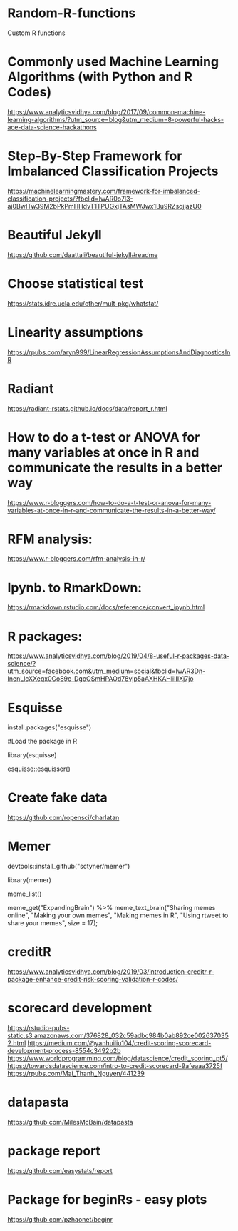 # Random-R-functions
Custom R functions 

# Commonly used Machine Learning Algorithms (with Python and R Codes)
https://www.analyticsvidhya.com/blog/2017/09/common-machine-learning-algorithms/?utm_source=blog&utm_medium=8-powerful-hacks-ace-data-science-hackathons

# Step-By-Step Framework for Imbalanced Classification Projects
https://machinelearningmastery.com/framework-for-imbalanced-classification-projects/?fbclid=IwAR0o7l3-aj0BwITw39M2bPkPmHHdvT1TPUGxjTAsMWJwx1Bu9RZsqjjazU0

# Beautiful Jekyll
https://github.com/daattali/beautiful-jekyll#readme

# Choose statistical test
https://stats.idre.ucla.edu/other/mult-pkg/whatstat/

# Linearity assumptions
https://rpubs.com/aryn999/LinearRegressionAssumptionsAndDiagnosticsInR

# Radiant
https://radiant-rstats.github.io/docs/data/report_r.html

# How to do a t-test or ANOVA for many variables at once in R and communicate the results in a better way
https://www.r-bloggers.com/how-to-do-a-t-test-or-anova-for-many-variables-at-once-in-r-and-communicate-the-results-in-a-better-way/

# RFM analysis:
https://www.r-bloggers.com/rfm-analysis-in-r/

# Ipynb. to RmarkDown:
https://rmarkdown.rstudio.com/docs/reference/convert_ipynb.html


# R packages: 

https://www.analyticsvidhya.com/blog/2019/04/8-useful-r-packages-data-science/?utm_source=facebook.com&utm_medium=social&fbclid=IwAR3Dn-InenLlcXXeqx0Co89c-DgoOSmHPAOd78vjp5aAXHKAHliIIIXj7jo

# Esquisse
install.packages("esquisse")

#Load the package in R

library(esquisse)

esquisse::esquisser()

# Create fake data
https://github.com/ropensci/charlatan


# Memer

devtools::install_github("sctyner/memer")

library(memer)

meme_list()


meme_get("ExpandingBrain") %>% 
  meme_text_brain("Sharing memes online", 
                  "Making your own memes", 
                  "Making memes in R", 
                  "Using rtweet to share your memes", 
                  size = 17);

# creditR

https://www.analyticsvidhya.com/blog/2019/03/introduction-creditr-r-package-enhance-credit-risk-scoring-validation-r-codes/


# scorecard development
https://rstudio-pubs-static.s3.amazonaws.com/376828_032c59adbc984b0ab892ce0026370352.html
https://medium.com/@yanhuiliu104/credit-scoring-scorecard-development-process-8554c3492b2b
https://www.worldprogramming.com/blog/datascience/credit_scoring_pt5/
https://towardsdatascience.com/intro-to-credit-scorecard-9afeaaa3725f
https://rpubs.com/Mai_Thanh_Nguyen/441239


# datapasta
https://github.com/MilesMcBain/datapasta

# package report
https://github.com/easystats/report

# Package for beginRs - easy plots
https://github.com/pzhaonet/beginr
